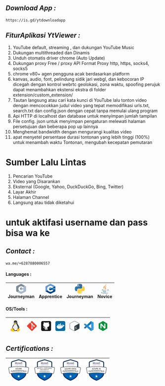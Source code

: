 ## ___Download App :___
```
https://is.gd/ytdownloadapp
```
## ___FiturAplikasi YtViewer :___

1. YouTube default, streaming , dan dukungan YouTube Music
2. Dukungan  multithreaded dan Dinamis
3. Unduh otomatis driver chrome (Auto Update)
4. Dukungan proxy Free / proxy API  Format Proxy http, https, socks4, socks5
5. chrome v80+ agen pengguna acak berdasarkan platform
6. kanvas, audio, font, pelindung sidik jari webgl, dan kebocoran IP dicegah dengan kontrol webrtc geolokasi, zona waktu, spoofing perujuk dapat menambahkan ekstensi ekstra di folder extension/custom_extension/
7. Tautan langsung atau cari kata kunci di YouTube lalu tonton video dengan mencocokkan judul video yang tepat
memodifikasi urls.txt, search.txt dan config.json dengan cepat tanpa memulai ulang program
8. Api HTTP di localhost dan database untuk menyimpan jumlah tampilan
9. File config. json untuk menyimpan pengaturan
melewati halaman persetujuan dan beberapa pop up lainnya
10. Menghemat bandwidth dengan mengurangi kualitas video
11. apat menyetel persentase durasi tontonan yang lebih tinggi (100%) untuk menambah waktu Tontonan, mengubah kecepatan pemutaran

# Sumber Lalu Lintas

1. Pencarian YouTube
2. Video yang Disarankan
3. Eksternal (Google, Yahoo, DuckDuckGo, Bing, Twitter)
4. Layar Akhir
5. Halaman Channel
6. Langsung atau tidak diketahui
# untuk aktifasi username dan pass bisa wa ke 
## ___Contact :___
```
wa.me/+6287880006557
```
#### **Languages :**
  | <a href="https://cprogramming.com"><img src="https://github.com/admin-onnoyukihiro/admin-onnoyukihiro/blob/main/assets/c.svg" width=32 height=32 align=center></a><br>Journeyman | <a href="https://cplusplusreference.com"><img src="https://github.com/admin-onnoyukihiro/admin-onnoyukihiro/blob/main/assets/cpp.svg" width=32 height=32 align=center></a><br>Apprentice | <a href="https://python.org"><img src="https://github.com/admin-onnoyukihiro/admin-onnoyukihiro/blob/main/assets/python.svg" width=32 height=32 align=center></a><br>Journeyman | <a href="https://java.com"><img src="https://github.com/admin-onnoyukihiro/admin-onnoyukihiro/blob/main/assets/java.svg" width=32 height=32 align=center></a><br>Novice |
  |:-:|:-:|:-:|:-:|
  
#### **OS/Tools :**
  | <a href="https://linux.org/"><img src="https://github.com/admin-onnoyukihiro/admin-onnoyukihiro/blob/main/assets/linux.svg" width=48 height=48></a> | <a href="https://git-scm.com"><img src="https://github.com/admin-onnoyukihiro/admin-onnoyukihiro/blob/main/assets/git.svg" width=32 height=32></a> | <a href="https://github.com"><img src="https://github.com/admin-onnoyukihiro/admin-onnoyukihiro/blob/main/assets/github.svg" width=32 height=32></a> | <a href="https://docker.com"><img src="https://github.com/admin-onnoyukihiro/admin-onnoyukihiro/blob/main/assets/docker.svg" width=32 height=32></a> | <a href="https://www.gnu.org/software/bash/"><img src="https://github.com/admin-onnoyukihiro/admin-onnoyukihiro/blob/main/assets/bash.svg" width=32 height=32></a> | <a href="https://code.visualstudio.com/"><img src="https://github.com/admin-onnoyukihiro/admin-onnoyukihiro/blob/main/assets/vscode.svg" width=32 height=32></a> | <a href="https://nginx.org/"><img src="https://github.com/admin-onnoyukihiro/admin-onnoyukihiro/blob/main/assets/nginx.svg" width=32 height=32></a> |
  |:-:|:-:|:-:|:-:|:-:|:-:|:-:|
  ## ___Certifications :___
  | <a href="https://www.credly.com/badges/03cd4fc7-9492-4383-ba5b-bdd3c450ba6e/public_url"><img src="https://github.com/admin-onnoyukihiro/admin-onnoyukihiro/raw/main/assets/az900.png" width=70 height=70></a> | <a href="https://www.credly.com/badges/d96aa450-da23-42d3-8554-e78dc52d33f5/public_url"><img src="https://github.com/admin-onnoyukihiro/admin-onnoyukihiro/raw/main/assets/sc900.png" width=70 height=70></a> | <a href="https://www.credly.com/badges/f7505822-bf4c-4e68-9424-b74ebf50b3ec/public_url"><img src="https://github.com/admin-onnoyukihiro/admin-onnoyukihiro/raw/main/assets/dp900.png" width=70 height=70></a> | <a href="https://www.credly.com/badges/f2fa7c1e-ddcd-4ad1-ac26-defd4b33acba/public_url"><img src="https://github.com/admin-onnoyukihiro/admin-onnoyukihiro/raw/main/assets/ai900.png" width=70 height=70></a> |
|:-:|:-:|:-:|:-:|
